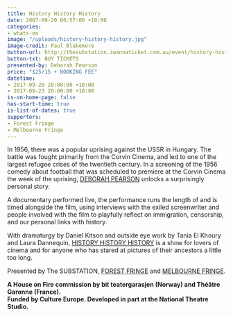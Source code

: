 ```yaml
---
title: History History History
date: 2007-09-20 06:57:00 +10:00
categories:
- whats-on
image: "/uploads/history-history-history.jpg"
image-credit: Paul Blakemore
button-url: http://thesubstation.iwannaticket.com.au/event/history-history-history-MTI5NDQ
button-txt: BUY TICKETS
presented-by: Deborah Pearson
price: "$25/15 + BOOKING FEE"
datetime:
- 2017-09-20 20:00:00 +10:00
- 2017-09-23 20:00:00 +10:00
is-on-home-page: false
has-start-time: true
is-list-of-dates: true
supporters:
- Forest Fringe
- Melbourne Fringe
---
```


In 1956, there was a popular uprising against the USSR in Hungary. The battle was fought primarily from the Corvin Cinema, and led to one of the largest refugee crises of the twentieth century. In a screening of the 1956 comedy about football that was scheduled to premiere at the Corvin Cinema the week of the uprising, [DEBORAH PEARSON](https://deborahpearson123.wordpress.com/) unlocks a surprisingly personal story. 

A documentary performed live, the performance runs the length of and is timed
alongside the film, using interviews with the exiled screenwriter and people involved with the film to playfully reflect on immigration, censorship, and our personal links with history.

With dramaturgy by Daniel Kitson and outside eye work by Tania El Khoury and Laura Dannequin, [HISTORY HISTORY HISTORY](https://deborahpearson123.wordpress.com/2016/02/24/history-history-history/) is a show for lovers of cinema and for anyone who has stared at pictures of their ancestors a little too long.

Presented by The SUBSTATION, [FOREST FRINGE](http://forestfringe.co.uk/) and [MELBOURNE FRINGE](https://melbournefringe.com.au/).

**A House on Fire commission by bit teatergarasjen (Norway) and Théâtre Garonne (France).** <br>
**Funded by Culture Europe. Developed in part at the National Theatre Studio.**
